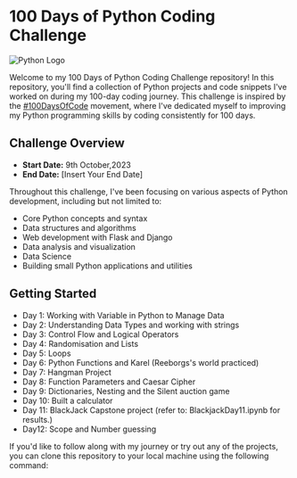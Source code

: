 # 100 Days of Python Coding Challenge

![Python Logo](https://upload.wikimedia.org/wikipedia/commons/thumb/0/0a/Python.svg/2048px-Python.svg.png)

Welcome to my 100 Days of Python Coding Challenge repository! In this repository, you'll find a collection of Python projects and code snippets I've worked on during my 100-day coding journey. This challenge is inspired by the [#100DaysOfCode](https://www.100daysofcode.com/) movement, where I've dedicated myself to improving my Python programming skills by coding consistently for 100 days.

## Challenge Overview

- **Start Date:** 9th October,2023
- **End Date:** [Insert Your End Date]

Throughout this challenge, I've been focusing on various aspects of Python development, including but not limited to:

- Core Python concepts and syntax
- Data structures and algorithms
- Web development with Flask and Django
- Data analysis and visualization
- Data Science
- Building small Python applications and utilities

## Getting Started
- Day 1: Working with Variable in Python to Manage Data
- Day 2: Understanding Data Types and working with strings
- Day 3: Control Flow and Logical Operators
- Day 4: Randomisation and Lists
- Day 5: Loops
- Day 6: Python Functions and Karel (Reeborgs's world practiced)
- Day 7: Hangman Project
- Day 8: Function Parameters and Caesar Cipher
- Day 9: Dictionaries, Nesting and the Silent auction game
- Day 10: Built a calculator
- Day 11: BlackJack Capstone project (refer to: BlackjackDay11.ipynb for results.)
- Day12: Scope and Number guessing


If you'd like to follow along with my journey or try out any of the projects, you can clone this repository to your local machine using the following command:

